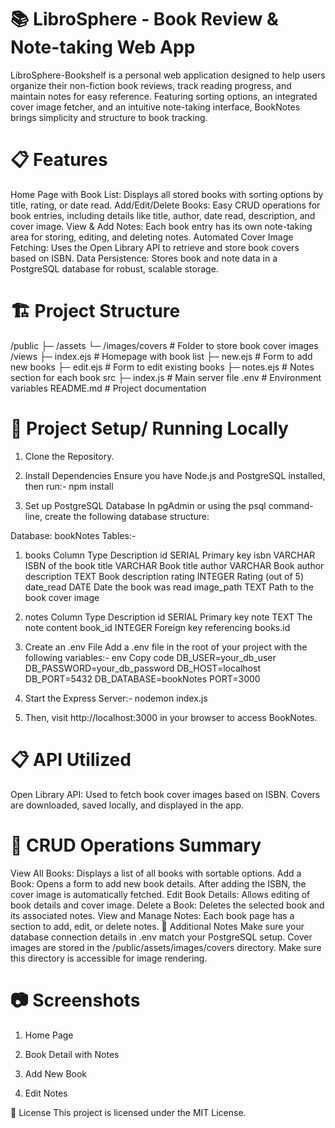 # 📚 LibroSphere - Book Review & Note-taking Web App
LibroSphere-Bookshelf is a personal web application designed to help users organize their non-fiction book reviews, track reading progress, and maintain notes for easy reference. Featuring sorting options, an integrated cover image fetcher, and an intuitive note-taking interface, BookNotes brings simplicity and structure to book tracking.

# 📋 Features
Home Page with Book List: Displays all stored books with sorting options by title, rating, or date read.
Add/Edit/Delete Books: Easy CRUD operations for book entries, including details like title, author, date read, description, and cover image.
View & Add Notes: Each book entry has its own note-taking area for storing, editing, and deleting notes.
Automated Cover Image Fetching: Uses the Open Library API to retrieve and store book covers based on ISBN.
Data Persistence: Stores book and note data in a PostgreSQL database for robust, scalable storage.

# 🏗️ Project Structure
/public
  ├─ /assets
      └─ /images/covers       # Folder to store book cover images
/views
  ├─ index.ejs                # Homepage with book list
  ├─ new.ejs                  # Form to add new books
  ├─ edit.ejs                 # Form to edit existing books
  ├─ notes.ejs                # Notes section for each book
src
  ├─ index.js                 # Main server file
.env                          # Environment variables
README.md                     # Project documentation

# 🚀 Project Setup/ Running Locally
1. Clone the Repository.

2. Install Dependencies
Ensure you have Node.js and PostgreSQL installed, then run:-
npm install

3. Set up PostgreSQL Database
In pgAdmin or using the psql command-line, create the following database structure:

Database: bookNotes
Tables:-
1. books
Column	Type	Description
id	SERIAL	Primary key
isbn	VARCHAR	ISBN of the book
title	VARCHAR	Book title
author	VARCHAR	Book author
description	TEXT	Book description
rating	INTEGER	Rating (out of 5)
date_read	DATE	Date the book was read
image_path	TEXT	Path to the book cover image

2. notes
Column	Type	Description
id	SERIAL	Primary key
note	TEXT	The note content
book_id	INTEGER	Foreign key referencing books.id

4. Create an .env File
Add a .env file in the root of your project with the following variables:-
env
Copy code
DB_USER=your_db_user
DB_PASSWORD=your_db_password
DB_HOST=localhost
DB_PORT=5432
DB_DATABASE=bookNotes
PORT=3000

5. Start the Express Server:-
nodemon index.js

6. Then, visit http://localhost:3000 in your browser to access BookNotes.

# 📋 API Utilized
Open Library API: Used to fetch book cover images based on ISBN. Covers are downloaded, saved locally, and displayed in the app.

# 🔄 CRUD Operations Summary
View All Books: Displays a list of all books with sortable options.
Add a Book: Opens a form to add new book details. After adding the ISBN, the cover image is automatically fetched.
Edit Book Details: Allows editing of book details and cover image.
Delete a Book: Deletes the selected book and its associated notes.
View and Manage Notes: Each book page has a section to add, edit, or delete notes.
🔧 Additional Notes
Make sure your database connection details in .env match your PostgreSQL setup.
Cover images are stored in the /public/assets/images/covers directory. Make sure this directory is accessible for image rendering.

# 📷 Screenshots
1. Home Page

2. Book Detail with Notes

3. Add New Book

4. Edit Notes

🔗 License
This project is licensed under the MIT License.

